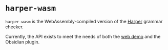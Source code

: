 # `harper-wasm`

`harper-wasm` is the WebAssembly-compiled version of the [Harper](https://github.com/automattic/harper) grammar checker.

Currently, the API exists to meet the needs of both the [web demo](https://writewithharper.com) and the Obsidian plugin.
